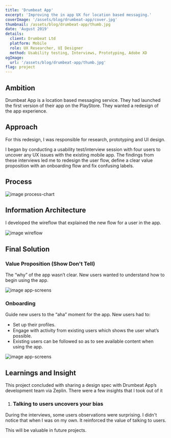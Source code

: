 ```yaml
---
title: 'Drumbeat App'
excerpt: 'Improving the in app UX for location based messaging.'
coverImage: '/assets/blog/drumbeat-app/cover.jpg'
thumbnail: /assets/blog/drumbeat-app/thumb.jpg
date: 'August 2019'
details:
  client: Drumbeat Ltd
  platform: Mobile
  role: UX Researcher, UI Designer
  method: Usability testing, Interviews, Prototyping, Adobe XD
ogImage:
  url: '/assets/blog/drumbeat-app/thumb.jpg'
flag: project
---
```


## Ambition
Drumbeat App is a location based messaging service. They had launched the first version of their app on the PlayStore. They wanted a redesign of the app experience.

## Approach
For this redesign, I was responsible for research, prototyping and UI design.

I began by conducting a usability test/interview session with four users to uncover any UX issues with the existing mobile app. The findings from these interviews led me to redesign the user flow, define a clear value proposition with an onboarding flow and fix confusing labels.

## Process
![image process-chart](/assets/blog/drumbeat-app/process-chart.jpg)

## Information Architecture
I developed the wireﬂow that explained the new ﬂow for a user in the app.

![image wireflow](/assets/blog/drumbeat-app/wireflow.png)

## Final Solution

### Value Proposition (Show Don't Tell)
The “why” of the app wasn’t clear. New users wanted to understand how to begin using the app.

![image app-screens](/assets/blog/drumbeat-app/screens-1.jpg)

### Onboarding
Guide new users to the “aha” moment for the app. New users had to:

* Set up their proﬁles.
* Engage with activity from existing users which shows the user what’s possible.
* Existing users can be followed so as to see available content when using the app.

![image app-screens](/assets/blog/drumbeat-app/screens-2.jpg)

## Learnings and Insight
This project concluded with sharing a design spec with Drumbeat App’s development team via Zeplin. There were a few insights that I took out of it

1. ### Talking to users uncovers your bias
During the interviews, some users observations were surprising. I didn't notice that when I was on my own. It reinforced the value of talking to users.

This will be valuable in future projects.